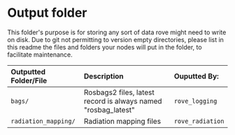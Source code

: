 # Output folder

This folder's purpose is for storing any sort of data rove might need to write on disk. Due to git not permitting to version empty directories, please list in this readme the files and folders your nodes will put in the folder, to facilitate maintenance.

| Outputted Folder/File  | Description                                                      | Ouputted By:      |
| :--------------------  | :---------                                                       | :-----------      |
| ``bags/``              | Rosbags2 files, latest record is always named "rosbag_latest"    | ``rove_logging``  |
| ``radiation_mapping/`` | Radiation mapping files                                          | ``rove_radiation``|